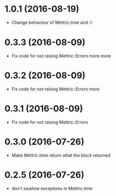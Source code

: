 1.0.1 (2016-08-19)
==================
- Change behaviour of Mettric.time and ⏱

0.3.3 (2016-08-09)
==================
- Fix code for not raising Mettric::Errors more more

0.3.2 (2016-08-09)
==================
- Fix code for not raising Mettric::Errors more

0.3.1 (2016-08-09)
==================
- Fix code for not raising Mettric::Errors

0.3.0 (2016-07-26)
==================
- Make Mettric.time return what the block returned

0.2.5 (2016-07-26)
==================
- don't swallow exceptions in Mettric.time

